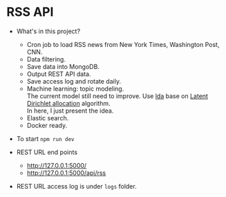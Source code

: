 # RSS API

- What's in this project?
    - Cron job to load RSS news from New York Times, Washington Post, CNN.
    - Data filtering.
    - Save data into MongoDB.
    - Output REST API data.
    - Save access log and rotate daily.
    - Machine learning: topic modeling.  
      The current model still need to improve.
      Use [lda](https://github.com/primaryobjects/lda) base on [Latent Dirichlet allocation](https://en.wikipedia.org/wiki/Latent_Dirichlet_allocation) algorithm.  
      In here, I just present the idea.
    - Elastic search.
    - Docker ready.

- To start `npm run dev`

- REST URL end points
    - http://127.0.0.1:5000/
    - http://127.0.0.1:5000/api/rss

- REST URL access log is under `logs` folder.